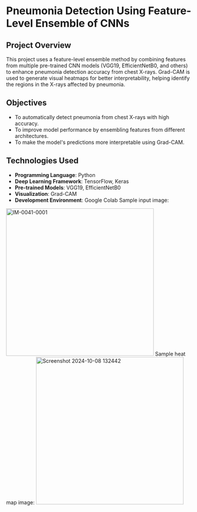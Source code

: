 # Pneumonia Detection Using Feature-Level Ensemble of CNNs

## Project Overview
This project uses a feature-level ensemble method by combining features from multiple pre-trained CNN models (VGG19, EfficientNetB0, and others) to enhance pneumonia detection accuracy from chest X-rays. Grad-CAM is used to generate visual heatmaps for better interpretability, helping identify the regions in the X-rays affected by pneumonia.

## Objectives
- To automatically detect pneumonia from chest X-rays with high accuracy.
- To improve model performance by ensembling features from different architectures.
- To make the model's predictions more interpretable using Grad-CAM.

## Technologies Used
- **Programming Language**: Python
- **Deep Learning Framework**: TensorFlow, Keras
- **Pre-trained Models**: VGG19, EfficientNetB0
- **Visualization**: Grad-CAM
- **Development Environment**: Google Colab
Sample input image:
<img src="https://github.com/user-attachments/assets/cc57d3df-58db-4abd-b2df-00788c1c7cbd" alt="IM-0041-0001" width="400"/>
Sample heat map image:
<img src="https://github.com/user-attachments/assets/41da4669-31ff-436a-a755-0d13e7554f54" alt="Screenshot 2024-10-08 132442" width="400"/>


